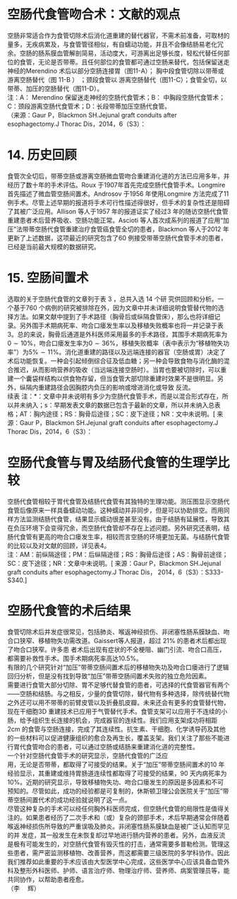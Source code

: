 # 空肠代食管吻合术：文献的观点  
空肠非常适合作为食管切除术后消化道重建的替代器官，不需术前准备，可取材的量多，无疾病累及，与食管管径相似，有自蠕动功能，并且不会像结肠易老化冗余。空肠的肠系膜血管解剖简易，活动度大，可游离出足够长度，轻松代替任何部位的食管，无论是否带蒂。且任何部位的食管都可通过空肠来替代，包括保留迷走神经的Merendino 术后以部分空肠连接胃（图11-A）； 胸中段食管切除以带蒂或游离空肠替代（图 11-B ） ；颈段食管以 游离空肠替代（图11-C）；食管全切，以带蒂、加压的空肠替代（图11-D）。  
注：A： Merendino 保留迷走神经的空肠代食管术；B： 中胸段空肠代食管术；C：颈段游离空肠代食管术；D：长段带蒂加压空肠代食管。  
（来源：Gaur P，Blackmon SH.Jejunal graft conduits after esophagectomy.J Thorac Dis，2014，6（S3）：  
# 14. 历史回顾  
食管次全切后，带蒂空肠或游离空肠微血管吻合重建消化道的方法已应用多年，并经历了数十年的手术评估。Roux 于1907年首先完成空肠代食管手术。Longmire 首先描述了微血管空肠间置术。Androsov 于1956 年使用Longmire 方法完成了11 例手术。尽管上述早期的报道将手术可行性描述得很好，但手术的复杂性还是阻碍了其被广泛应用。Allison 等人于1957 年的报道证实了经过3 年的随访空肠代食管重建患者术后营养吸收、空肠功能正常。Ascioti 等人首次成系列的报道了应用“加压”法带蒂空肠代食管重建治疗食管癌食管全切的患者，Blackmon 等人于2012 年更新了上述数据，这项最近的研究包含了60 例接受带蒂空肠代食管手术的患者，已经是当前最大规模的数据研究。  
# 15.  空肠间置术  
选取的关于空肠代食管的文章列于表 3 ，总共入选 14  个研 究供回顾和分析。一个基于760 个病例的研究被排除在外，因为文章中并未详细说明食管替代物的选择方法。如果文献中提到了手术路径（胸骨后或纵隔食管床），那么也将详细记录。另外围手术期病死率、吻合口瘘发生率以及移植失败概率也将一并记录于表3。总的来说，胸骨后通道是外科医师采用最多的手术路径，其围手术期病死率为$0\sim10\%$，吻合口瘘发生率为$0\sim36\%$，移植失败概率（表中表示为“移植物失功率”）为$5\%\sim11\%$。消化道重建的路径以及远端连接的器官（空肠或胃）决定了术后功能恢复。一种会引起倾倒综合征及低血糖；另一种会导致食物与消化酶的混合推迟，从而影响营养的吸收（当远端连接空肠时）。当胃也要被切除时，可以重建一个囊袋样结构以供食物存留，但当食管大部切除重建时效果不是很明显。另外，纵隔内重建路径会因胸腔内负压的影响或增进消化或导致 反流。  
续表
注：\*：文章中并未说明有多少为空肠代食管手术，而是以混合形式存在，所以并未纳入；s：早期发表文章的数据已包含于最新的文章，所以并未纳入总表格；AT：胸内途径；RS：胸骨后途径；SC：皮下途径；NR：文中未说明。[ 来源：Gaur P，Blackmon SH.Jejunal graft conduits after esophagectomy.J Thorac Dis，2014，6（S3）：  
#  空肠代食管与胃及结肠代食管的生理学比较  
空肠代食管相较于胃代食管及结肠代食管有其独特的生理功能。测压图显示空肠代食管后像原来一样具备蠕动功能。这种蠕动并非同步，但是可以协助排空。而用同样方法监测结肠代食管，结果显示蠕动很差甚至没有。由于结肠有延展性，导致其在负压环境下会变得冗余，而空肠代食管却不存在上述问题。另外研究还表明，结肠代食管有更高的吻合口瘘发生率，相较而言空肠的环境更加无菌。与结肠代食管的比较以及对文献的回顾，详见表4。  
注：AM：前纵隔途径；PM：后纵隔途径；RS：胸骨后途径；AS：胸骨前途径；SC：皮下途径；NR：文章中未说明。[ 来源：Gaur P，Blackmon SH.Jejunal graft conduits after esophagectomy.J Thorac Dis，  2014，6（S3）：S333-S340.]  
#  空肠代食管的术后结果  
食管切除术后并发症很常见，包括肺炎、喉返神经损伤、非闭塞性肠系膜缺血、吻合口狭窄、移植物失功需改道。Gaissert等人报道，超过 $21\%$  的患者术后都出现了吻合口狭窄。许多患 者术后出现有症状的不全梗阻、幽门引流、吻合口高压，都需要补救性手术。围手术期病死率高达$10.5\%$。  
有限的几个研究针对“加压”带蒂空肠间置术后的移植物失功及吻合口瘘进行了逻辑回归分析，但是没有找到导致“加压”带蒂空肠间置术失败的独立危险因素。  
需要进行食管大部分切除、胃不足够代替食管的患者，可选择的代食管器官有两个——空肠和结肠。与之相反，少量的食管切除，替代物有多种选择，除传统替代物之外还可以用不带蒂的前臂皮管以及折叠肌皮瓣。未来还会有更多的食管替代物，现在干细胞3D 重建技术已应用于气管替代手术。食管支架可以应用于不连续的小肠，给予组织生长连接的机会，完成器官的连续性。我们应用支架成功将相距2cm 的食管与空肠连接，完成了其连续性。抗生素、干细胞、化学诱导药及其他的一些材料可以促进健康组织的愈合及再生长，覆盖支架。我们关注了那些不能进行胃代食管吻合的患者，可以通过空肠或结肠来重建消化道的完整性。  
一个针对空肠代食管手术的研究显示，空肠代食管的广泛应  
用，无论是否带蒂，都取得了可接受的结果。关于“加压”带蒂空肠间置术的10 年经验显示，其重建或维持胃肠道连续性都取得了可接受的结果，90 天内病死率为$10\%$。近期的研究显示，导致移植物失功、吻合口瘘发生的原因是多因素和不可预知的。尽管如此，成功的经验都是可复制的，休斯顿卫理公会医院关于“加压”带蒂空肠间置代术的成功经验就说明了这一点。  
尽管这种复杂的手术可以经任何胸外科医师完成，但空肠代食管的局限性是值得关注的。如果患者经历了二次手术和（或）复杂的颈部手术，术后早期通常会伴随着喉返神经损伤所导致的严重误吸及肺炎。非闭塞性肠系膜缺血是被广泛认知而罕见的并 发症，其一般发生在未恢复却过早地进行肠内营养的患者。另外，血液反流是极有可能发生的，对空肠代食管有毁灭性的打击，通常需要多普勒检测。管理这些患者，需严密监测移植物、改善营养，而这都需要三级医院的多学科协作。因此我们推荐如此重要的手术应该由大型医学中心完成，这些医学中心应该具备血管外科及整形外科医师、护师、语言治疗师、物理治疗师、营养师、病案管理员等，能共同协作，以帮助患者痊愈。  
（李  辉）  